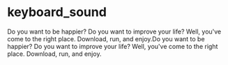# keyboard_sound
Do you want to be happier? Do you want to improve your life? Well, you've come to the right place. Download, run, and enjoy.Do you want to be happier? Do you want to improve your life? Well, you've come to the right place. Download, run, and enjoy.
